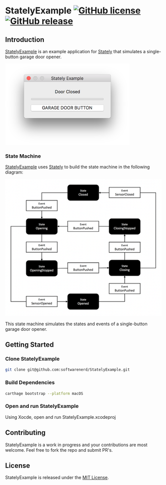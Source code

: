 # StatelyExample [![GitHub license](https://img.shields.io/badge/license-MIT-lightgrey.svg)](https://raw.githubusercontent.com/softwarenerd/StatelyExample/master/LICENSE.md) [![GitHub release](https://img.shields.io/github/release/softwarenerd/StatelyExample.svg)](https://github.com/softwarenerd/StatelyExample/releases)

## Introduction 

[StatelyExample](https://github.com/softwarenerd/StatelyExample) is an example application for [Stately](https://github.com/softwarenerd/Stately) that simulates a single-button garage door opener.

<img src="Documentation/ScreenShot.png" alt="Screen Shot" width="400"/>

### State Machine

[StatelyExample](https://github.com/softwarenerd/StatelyExample) uses [Stately](https://github.com/softwarenerd/Stately) to build the state machine in the following diagram:

<img src="Documentation/StateDiagram.png" alt="Screen Shot" width="800"/>

This state machine simulates the states and events of a single-button garage door opener.

## Getting Started

### Clone StatelyExample

```sh
git clone git@github.com:softwarenerd/StatelyExample.git
```

### Build Dependencies

```sh
carthage bootstrap --platform macOS
```

### Open and run StatelyExample

Using Xocde, open and run StatelyExample.xcodeproj

## Contributing

StatelyExample is a work in progress and your contributions are most welcome. Feel free to fork the repo and submit PR's.

## License

StatelyExample is released under the [MIT License](LICENSE.md).
